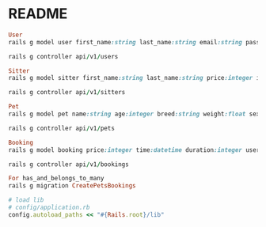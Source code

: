# README

```rb
User
rails g model user first_name:string last_name:string email:string password_digest:string profile_img_url:text address:text

rails g controller api/v1/users

Sitter
rails g model sitter first_name:string last_name:string price:integer img_url:text description:text postcode:text walks_per_day:integer dog_weight:integer user:references

rails g controller api/v1/sitters

Pet
rails g model pet name:string age:integer breed:string weight:float sex:integer user:references

rails g controller api/v1/pets

Booking
rails g model booking price:integer time:datetime duration:integer user:references sitter:references

rails g controller api/v1/bookings

For has_and_belongs_to_many
rails g migration CreatePetsBookings
```

```rb
# load lib
# config/application.rb
config.autoload_paths << "#{Rails.root}/lib"
```

<!-- This README would normally document whatever steps are necessary to get the
application up and running.

Things you may want to cover:

- Ruby version

- System dependencies

- Configuration

- Database creation

- Database initialization

- How to run the test suite

- Services (job queues, cache servers, search engines, etc.)

- Deployment instructions

- ... -->
